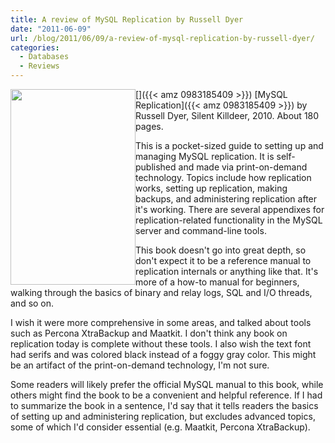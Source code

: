 ```yaml
---
title: A review of MySQL Replication by Russell Dyer
date: "2011-06-09"
url: /blog/2011/06/09/a-review-of-mysql-replication-by-russell-dyer/
categories:
  - Databases
  - Reviews
---
```

[<img src="/media/2011/06/mysql_replication_front_cover_sm.jpg" alt="" style="float:left" title="mysql_replication_front_cover_sm" width="200" height="313" class="alignleft size-full wp-image-2360" />]({{< amz 0983185409 >}}) [MySQL Replication]({{< amz 0983185409 >}}) by Russell Dyer, Silent Killdeer, 2010. About 180 pages.

This is a pocket-sized guide to setting up and managing MySQL replication. It is self-published and made via print-on-demand technology. Topics include how replication works, setting up replication, making backups, and administering replication after it's working. There are several appendixes for replication-related functionality in the MySQL server and command-line tools.

This book doesn't go into great depth, so don't expect it to be a reference manual to replication internals or anything like that. It's more of a how-to manual for beginners, walking through the basics of binary and relay logs, SQL and I/O threads, and so on.

I wish it were more comprehensive in some areas, and talked about tools such as Percona XtraBackup and Maatkit. I don't think any book on replication today is complete without these tools. I also wish the text font had serifs and was colored black instead of a foggy gray color. This might be an artifact of the print-on-demand technology, I'm not sure.

Some readers will likely prefer the official MySQL manual to this book, while others might find the book to be a convenient and helpful reference. If I had to summarize the book in a sentence, I'd say that it tells readers the basics of setting up and administering replication, but excludes advanced topics, some of which I'd consider essential (e.g. Maatkit, Percona XtraBackup).


